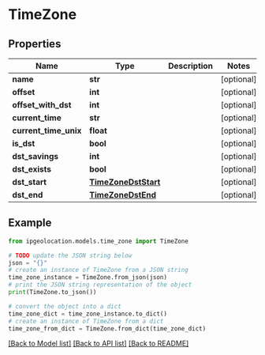 # TimeZone


## Properties

Name | Type | Description | Notes
------------ | ------------- | ------------- | -------------
**name** | **str** |  | [optional] 
**offset** | **int** |  | [optional] 
**offset_with_dst** | **int** |  | [optional] 
**current_time** | **str** |  | [optional] 
**current_time_unix** | **float** |  | [optional] 
**is_dst** | **bool** |  | [optional] 
**dst_savings** | **int** |  | [optional] 
**dst_exists** | **bool** |  | [optional] 
**dst_start** | [**TimeZoneDstStart**](TimeZoneDstStart.md) |  | [optional] 
**dst_end** | [**TimeZoneDstEnd**](TimeZoneDstEnd.md) |  | [optional] 

## Example

```python
from ipgeolocation.models.time_zone import TimeZone

# TODO update the JSON string below
json = "{}"
# create an instance of TimeZone from a JSON string
time_zone_instance = TimeZone.from_json(json)
# print the JSON string representation of the object
print(TimeZone.to_json())

# convert the object into a dict
time_zone_dict = time_zone_instance.to_dict()
# create an instance of TimeZone from a dict
time_zone_from_dict = TimeZone.from_dict(time_zone_dict)
```
[[Back to Model list]](../README.md#documentation-for-models) [[Back to API list]](../README.md#documentation-for-api-endpoints) [[Back to README]](../README.md)


